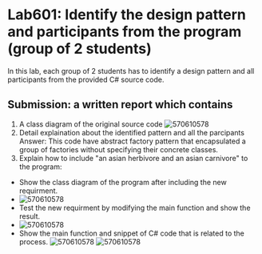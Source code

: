 # Lab601: Identify the design pattern and participants from the program (group of 2 students)

In this lab, each group of 2 students has to identify a design pattern and all participants 
from the provided C# source code. 

## Submission: a written report which contains

1. A class diagram of the original source code
![570610578](http://i57.tinypic.com/2vuddz4.jpg)
2. Detail explaination about the identified pattern and all the parcipants
Answer: This code have abstract factory pattern that encapsulated a group of factories without specifying their concrete classes.
3. Explain how to include "an asian herbivore and an asian carnivore" to the program: 
  - Show the class diagram of the program after including the new requirment.
  - ![570610578](http://i61.tinypic.com/2n1e0kj.png)
  - Test the new requirment by modifying the main function and show the result.
  -   ![570610578](http://i58.tinypic.com/10nc6k1.png)
  - Show the main function and snippet of C# code that is related to the process.
    ![570610578](http://i61.tinypic.com/1zlgfgw.png)
    ![570610578](http://i57.tinypic.com/iveq2t.png)
  
  
